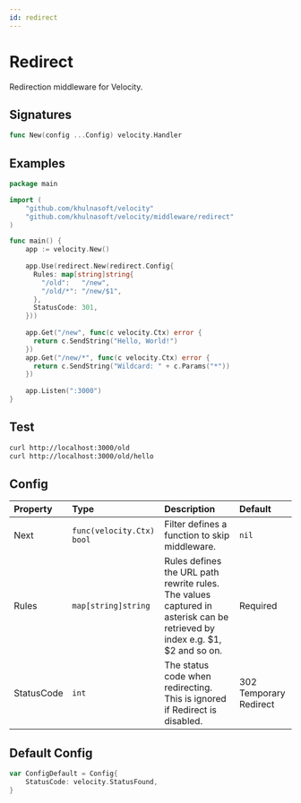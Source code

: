 ```yaml
---
id: redirect
---
```


# Redirect

Redirection middleware for Velocity.

## Signatures

```go
func New(config ...Config) velocity.Handler
```

## Examples

```go
package main

import (
    "github.com/khulnasoft/velocity"
    "github.com/khulnasoft/velocity/middleware/redirect"
)

func main() {
    app := velocity.New()
    
    app.Use(redirect.New(redirect.Config{
      Rules: map[string]string{
        "/old":   "/new",
        "/old/*": "/new/$1",
      },
      StatusCode: 301,
    }))
    
    app.Get("/new", func(c velocity.Ctx) error {
      return c.SendString("Hello, World!")
    })
    app.Get("/new/*", func(c velocity.Ctx) error {
      return c.SendString("Wildcard: " + c.Params("*"))
    })
    
    app.Listen(":3000")
}
```

## Test

```bash
curl http://localhost:3000/old
curl http://localhost:3000/old/hello
```

## Config

| Property   | Type                    | Description                                                                                                                | Default                |
|:-----------|:------------------------|:---------------------------------------------------------------------------------------------------------------------------|:-----------------------|
| Next       | `func(velocity.Ctx) bool` | Filter defines a function to skip middleware.                                                                              | `nil`                  |
| Rules      | `map[string]string`     | Rules defines the URL path rewrite rules. The values captured in asterisk can be retrieved by index e.g. $1, $2 and so on. | Required               |
| StatusCode | `int`                   | The status code when redirecting. This is ignored if Redirect is disabled.                                                 | 302 Temporary Redirect |

## Default Config

```go
var ConfigDefault = Config{
    StatusCode: velocity.StatusFound,
}
```
